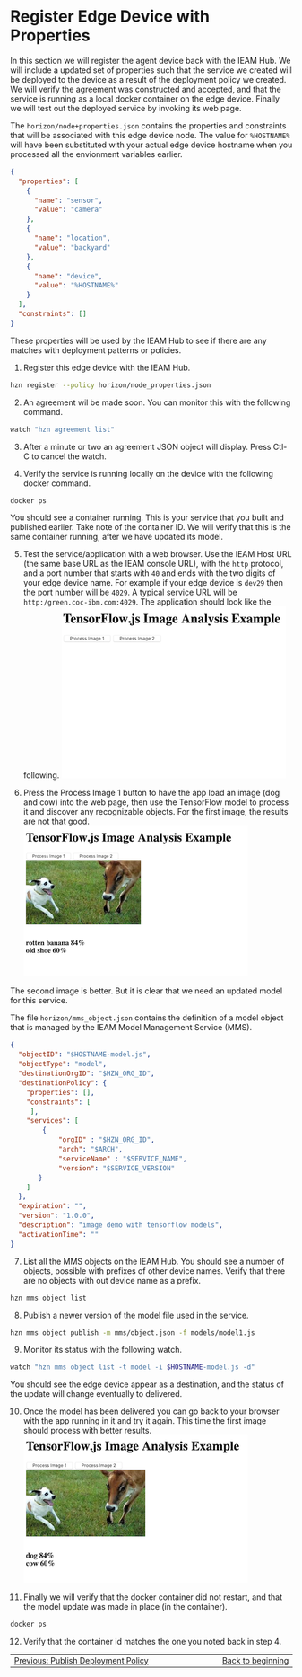 # Register Edge Device with Properties

In this section we will register the agent device back with the IEAM Hub.  We will include a updated set of properties such that the service we created will be deployed to the device as a result of the deployment policy we created.  We will verify the agreement was constructed and accepted, and that the service is running as a local docker container on the edge device.  Finally we will test out the deployed service by invoking its web page.

The `horizon/node+properties.json` contains the properties and constraints that will be associated with this edge device node.  The value for `%HOSTNAME%` will have been substituted with your actual edge device hostname when you processed all the envionment variables earlier.  


```json
{
  "properties": [
    {
      "name": "sensor",
      "value": "camera"
    },
    {
      "name": "location",
      "value": "backyard"
    },
    {
      "name": "device",
      "value": "%HOSTNAME%"
    }
  ],
  "constraints": []
}
```

These properties will be used by the IEAM Hub to see if there are any matches with deployment patterns or policies.

1. Register this edge device with the IEAM Hub.
```bash
hzn register --policy horizon/node_properties.json 

```

2. An agreement wil be made soon. You can monitor this with the following command.
```bash
watch "hzn agreement list"

```

3. After a  minute or two an agreement JSON object will display.  Press Ctl-C to cancel the watch.

4. Verify the service is running locally on the device with the following docker command.
```bash
docker ps

```
You should see a container running.  This is your service that you built and published earlier.  Take note of the container ID.  We will verify that this is the same container running, after we have updated its model.

5. Test the service/application with a web browser.  Use the IEAM Host URL (the same base URL as the IEAM console URL), with the `http` protocol, and a port number that starts with `40` and ends with the two digits of your edge device name.  For example if your edge device is `dev29` then the port number will be `4029`.  A typical service URL will be `http:/green.coc-ibm.com:4029`.  The application should look like the following.
![Initial App Screen](images/tfapp.png)

6. Press the Process Image 1 button to have the app load an image (dog and cow) into the web page, then use the TensorFlow model to process it and discover any recognizable objects.  For the first image, the results are not that good.  
![Initial App Screen](images/tfapp1.png)

The second image is better. But it is clear that we need an updated model for this service.

The file `horizon/mms_object.json` contains the definition of a model object that is managed by the IEAM Model Management Service (MMS).
```json
{
  "objectID": "$HOSTNAME-model.js",
  "objectType": "model",
  "destinationOrgID": "$HZN_ORG_ID",
  "destinationPolicy": {
    "properties": [],
    "constraints": [
     ],
    "services": [
        {
            "orgID" : "$HZN_ORG_ID",
            "arch": "$ARCH",
            "serviceName" : "$SERVICE_NAME",
            "version": "$SERVICE_VERSION"
       }
    ]
  }, 
  "expiration": "",
  "version": "1.0.0",
  "description": "image demo with tensorflow models",
  "activationTime": ""
}
```

7. List all the MMS objects on the IEAM Hub.  You should see a number of objects, possible with prefixes of other device names.  Verify that there are no objects with out device name as a prefix.
```bash
hzn mms object list

```

8. Publish a newer version of the model file used in the service.
```bash
hzn mms object publish -m mms/object.json -f models/model1.js

```

9. Monitor its status with the following watch.
```bash
watch "hzn mms object list -t model -i $HOSTNAME-model.js -d"

```
You should see the edge device appear as a destination, and the status of the update will change eventually to delivered.

10.  Once the model has been delivered you can go back to your browser with the app running in it and try it again.  This time the first image should process with better results.
![Initial App Screen](images/tfapp2.png)

11. Finally we will verify that the docker container did not restart, and that the model update was made in place (in the container).
```bash
docker ps

```

12.  Verify that the container id matches the one you noted back in step 4.


<table align="center">
<tr>
  <td align="left" width="9999"><a href="docs/publish_deployment_policy.md">Previous: Publish Deployment Policy</a> </td>
  <td align="right" width="9999"><a href="docs/README.md">Back to beginning</a> </td>
</tr>
</table>
